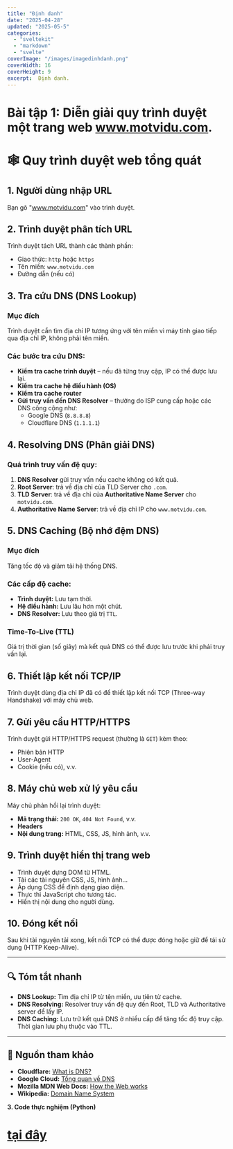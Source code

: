 ```yaml
---
title: "Định danh"
date: "2025-04-28"
updated: "2025-05-5"
categories:
  - "sveltekit"
  - "markdown"
  - "svelte"
coverImage: "/images/imagedinhdanh.png"
coverWidth: 16
coverHeight: 9
excerpt:  Định danh.
---
```







# Bài tập 1: Diễn giải quy trình duyệt một trang web www.motvidu.com.

# 🕸️ Quy trình duyệt web tổng quát

## 1. Người dùng nhập URL
Bạn gõ "www.motvidu.com" vào trình duyệt.

## 2. Trình duyệt phân tích URL
Trình duyệt tách URL thành các thành phần:
- Giao thức: `http` hoặc `https`
- Tên miền: `www.motvidu.com`
- Đường dẫn (nếu có)

## 3. Tra cứu DNS (DNS Lookup)

### Mục đích
Trình duyệt cần tìm địa chỉ IP tương ứng với tên miền vì máy tính giao tiếp qua địa chỉ IP, không phải tên miền.

### Các bước tra cứu DNS:
- **Kiểm tra cache trình duyệt** – nếu đã từng truy cập, IP có thể được lưu lại.
- **Kiểm tra cache hệ điều hành (OS)**
- **Kiểm tra cache router**
- **Gửi truy vấn đến DNS Resolver** – thường do ISP cung cấp hoặc các DNS công cộng như:
  - Google DNS (`8.8.8.8`)
  - Cloudflare DNS (`1.1.1.1`)

## 4. Resolving DNS (Phân giải DNS)

### Quá trình truy vấn đệ quy:
1. **DNS Resolver** gửi truy vấn nếu cache không có kết quả.
2. **Root Server**: trả về địa chỉ của TLD Server cho `.com`.
3. **TLD Server**: trả về địa chỉ của **Authoritative Name Server** cho `motvidu.com`.
4. **Authoritative Name Server**: trả về địa chỉ IP cho `www.motvidu.com`.

## 5. DNS Caching (Bộ nhớ đệm DNS)

### Mục đích
Tăng tốc độ và giảm tải hệ thống DNS.

### Các cấp độ cache:
- **Trình duyệt:** Lưu tạm thời.
- **Hệ điều hành:** Lưu lâu hơn một chút.
- **DNS Resolver:** Lưu theo giá trị `TTL`.

### Time-To-Live (TTL)
Giá trị thời gian (số giây) mà kết quả DNS có thể được lưu trước khi phải truy vấn lại.

## 6. Thiết lập kết nối TCP/IP
Trình duyệt dùng địa chỉ IP đã có để thiết lập kết nối TCP (Three-way Handshake) với máy chủ web.

## 7. Gửi yêu cầu HTTP/HTTPS
Trình duyệt gửi HTTP/HTTPS request (thường là `GET`) kèm theo:
- Phiên bản HTTP
- User-Agent
- Cookie (nếu có), v.v.

## 8. Máy chủ web xử lý yêu cầu
Máy chủ phản hồi lại trình duyệt:
- **Mã trạng thái:** `200 OK`, `404 Not Found`, v.v.
- **Headers**
- **Nội dung trang:** HTML, CSS, JS, hình ảnh, v.v.

## 9. Trình duyệt hiển thị trang web
- Trình duyệt dựng DOM từ HTML.
- Tải các tài nguyên CSS, JS, hình ảnh…
- Áp dụng CSS để định dạng giao diện.
- Thực thi JavaScript cho tương tác.
- Hiển thị nội dung cho người dùng.

## 10. Đóng kết nối
Sau khi tài nguyên tải xong, kết nối TCP có thể được đóng hoặc giữ để tái sử dụng (HTTP Keep-Alive).

---

## 🔍 Tóm tắt nhanh

- **DNS Lookup:** Tìm địa chỉ IP từ tên miền, ưu tiên từ cache.
- **DNS Resolving:** Resolver truy vấn đệ quy đến Root, TLD và Authoritative server để lấy IP.
- **DNS Caching:** Lưu trữ kết quả DNS ở nhiều cấp để tăng tốc độ truy cập. Thời gian lưu phụ thuộc vào TTL.

---

## 🔗 Nguồn tham khảo

- **Cloudflare:** [What is DNS?](https://www.cloudflare.com/learning/dns/what-is-dns/)
- **Google Cloud:** [Tổng quan về DNS](https://cloud.google.com/dns/docs/overview?hl=vi)
- **Mozilla MDN Web Docs:** [How the Web works](https://developer.mozilla.org/en-US/docs/Learn/Common_questions/Web_mechanics/How_the_Web_works)
- **Wikipedia:** [Domain Name System](https://en.wikipedia.org/wiki/Domain_Name_System)


**3. Code thực nghiệm (Python)**

# [tại đây](https://github.com/namnguyenit/Smart_Park)